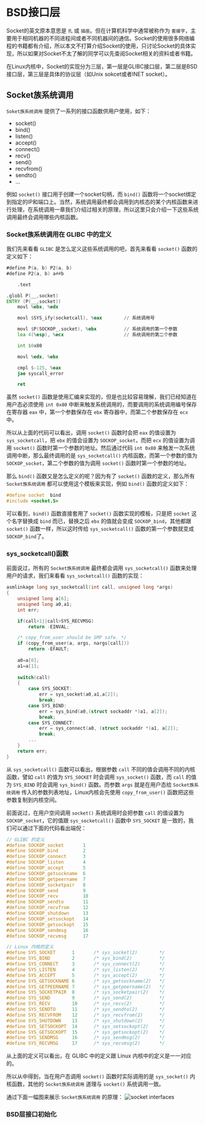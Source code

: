 # BSD接口层
Socket的英文原本意思是 `孔` 或 `插座`。但在计算机科学中通常被称作为 `套接字`，主要用于相同机器的不同进程间或者不同机器间的通信。Socket的使用很多网络编程的书籍都有介绍，所以本文不打算介绍Socket的使用，只讨论Socket的具体实现，所以如果对Socket不太了解的同学可以先查阅Socket相关的资料或者书籍。

在Linux内核中，Socket的实现分为三层，第一层是GLIBC接口层，第二层是BSD接口层，第三层是具体的协议层（如Unix sokcet或者INET socket）。

## Socket族系统调用
`Soket族系统调用` 提供了一系列的接口函数供用户使用，如下：
* socket()
* bind()
* listen()
* accept()
* connect()
* recv()
* send()
* recvfrom()
* sendto()
* ...

例如 `socket()` 接口用于创建一个socket句柄，而 `bind()` 函数将一个socket绑定到指定的IP和端口上。当然，系统调用最终都会调用到内核态的某个内核函数来进行处理，在系统调用一章我们介绍过相关的原理，所以这里只会介绍一下这些系统调用最终会调用哪些内核函数。

### Socket族系统调用在 GLIBC 中的定义
我们先来看看 `GLIBC` 是怎么定义这些系统调用的吧，首先来看看 `socket()` 函数的定义如下：
```asm
#define P(a, b) P2(a, b)
#define P2(a, b) a##b

    .text

.globl P(__,socket)
ENTRY (P(__,socket))
    movl %ebx, %edx

    movl $SYS_ify(socketcall), %eax        // 系统调用号

    movl $P(SOCKOP_,socket), %ebx          // 系统调用的第一个参数
    lea 4(%esp), %ecx                      // 系统调用的第二个参数

    int $0x80

    movl %edx, %ebx

    cmpl $-125, %eax
    jae syscall_error

    ret
```
虽然 `socket()` 函数是使用汇编来实现的，但是也比较容易理解，我们已经知道在用户态必须使用 `int 0x80` 中断来触发系统调用的，而要调用的系统调用编号保存在寄存器 `eax` 中，第一个参数保存在 `ebx` 寄存器中，而第二个参数保存在 `ecx` 中。

所以从上面的代码可以看出，调用 `socket()` 函数时会把 `eax` 的值设置为 `sys_socketcall`，把 `ebx` 的值会设置为 `SOCKOP_socket`，而把 `ecx` 的值设置为调用 `socket()` 函数时第一个参数的地址。然后通过代码 `int 0x80` 来触发一次系统调用中断，那么最终调用的是 `sys_socketcall()` 内核函数，而第一个参数的值为 `SOCKOP_socket`，第二个参数的值为调用 `socket()` 函数时第一个参数的地址。

那么 `bind()` 函数又是怎么定义的呢？因为有了 `socket()` 函数的定义，那么所有 `Socket族系统调用` 都可以使用这个模板来实现，例如 `bind()` 函数的定义如下：
```cpp
#define	socket	bind
#include <socket.S>
```
可以看到，`bind()` 函数直接套用了 `socket()` 函数实现的模板，只是把 `socket` 这个名字替换成 `bind` 而已，替换之后 `ebx` 的值就会变成 `SOCKOP_bind`，其他都跟 `socket()` 函数一样，所以这时传给 `sys_socketcall()` 函数的第一个参数就变成 `SOCKOP_bind`了。

### sys_socketcall()函数
前面说过，所有的 `Socket族系统调用` 最终都会调用 `sys_socketcall()` 函数来处理用户的请求，我们来看看 `sys_socketcall()` 函数的实现：
```cpp
asmlinkage long sys_socketcall(int call, unsigned long *args)
{
    unsigned long a[6];
    unsigned long a0,a1;
    int err;

    if(call<1||call>SYS_RECVMSG)
        return -EINVAL;

    /* copy_from_user should be SMP safe. */
    if (copy_from_user(a, args, nargs[call]))
        return -EFAULT;
        
    a0=a[0];
    a1=a[1];
    
    switch(call) 
    {
        case SYS_SOCKET:
            err = sys_socket(a0,a1,a[2]);
            break;
        case SYS_BIND:
            err = sys_bind(a0,(struct sockaddr *)a1, a[2]);
            break;
        case SYS_CONNECT:
            err = sys_connect(a0, (struct sockaddr *)a1, a[2]);
            break;
        ...
    }
    return err;
}
```
从 `sys_socketcall()` 函数可以看出，根据参数 `call` 不同的值会调用不同的内核函数，譬如 `call` 的值为 `SYS_SOCKET` 时会调用 `sys_socket()` 函数，而 `call` 的值为 `SYS_BIND` 时会调用 `sys_bind()` 函数。而参数 `args` 就是在用户态给 `Socket族系统调用` 传入的参数列表地址，Linux内核会先使用 `copy_from_user()` 函数把这些参数复制到内核空间。

前面说过，在用户空间调用 `socket()` 系统调用时会把参数 `call` 的值设置为 `SOCKOP_socket`，它的值跟 `sys_socketcall()` 函数中 `SYS_SOCKET` 是一致的，我们可以通过下面的代码看出端倪：
```cpp
// GLIBC 的定义
#define SOCKOP_socket       1
#define SOCKOP_bind         2
#define SOCKOP_connect      3
#define SOCKOP_listen       4
#define SOCKOP_accept       5
#define SOCKOP_getsockname  6
#define SOCKOP_getpeername  7
#define SOCKOP_socketpair   8
#define SOCKOP_send         9
#define SOCKOP_recv         10
#define SOCKOP_sendto       11
#define SOCKOP_recvfrom     12
#define SOCKOP_shutdown     13
#define SOCKOP_setsockopt   14
#define SOCKOP_getsockopt   15
#define SOCKOP_sendmsg      16
#define SOCKOP_recvmsg      17

// Linux 内核的定义
#define SYS_SOCKET      1       /* sys_socket(2)        */
#define SYS_BIND        2       /* sys_bind(2)          */
#define SYS_CONNECT     3       /* sys_connect(2)       */
#define SYS_LISTEN      4       /* sys_listen(2)        */
#define SYS_ACCEPT      5       /* sys_accept(2)        */
#define SYS_GETSOCKNAME 6       /* sys_getsockname(2)   */
#define SYS_GETPEERNAME 7       /* sys_getpeername(2)   */
#define SYS_SOCKETPAIR  8       /* sys_socketpair(2)    */
#define SYS_SEND        9       /* sys_send(2)          */
#define SYS_RECV        10      /* sys_recv(2)          */
#define SYS_SENDTO      11      /* sys_sendto(2)        */
#define SYS_RECVFROM    12      /* sys_recvfrom(2)      */
#define SYS_SHUTDOWN    13      /* sys_shutdown(2)      */
#define SYS_SETSOCKOPT  14      /* sys_setsockopt(2)    */
#define SYS_GETSOCKOPT  15      /* sys_getsockopt(2)    */
#define SYS_SENDMSG     16      /* sys_sendmsg(2)       */
#define SYS_RECVMSG     17      /* sys_recvmsg(2)       */
```
从上面的定义可以看出，在 GLIBC 中的定义跟 Linux 内核中的定义是一一对应的。

所以从中得到，当在用户态调用 `socket()` 函数时实际调用的是 `sys_socket()` 内核函数，其他的 `Socket族系统调用` 道理与 `socket()` 系统调用一致。

通过下面一幅图来展示 `Socket族系统调用` 的原理：
![socket interfaces](https://raw.githubusercontent.com/liexusong/linux-source-code-analyze/master/images/socket_interface.jpg)

### BSD层接口初始化
